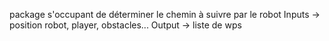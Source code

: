 package s'occupant de déterminer le chemin à suivre par le robot
Inputs -> position robot, player, obstacles...
Output -> liste de wps